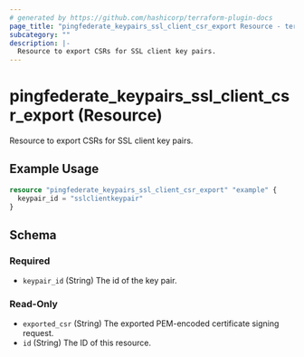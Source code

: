 ```yaml
---
# generated by https://github.com/hashicorp/terraform-plugin-docs
page_title: "pingfederate_keypairs_ssl_client_csr_export Resource - terraform-provider-pingfederate"
subcategory: ""
description: |-
  Resource to export CSRs for SSL client key pairs.
---
```


# pingfederate_keypairs_ssl_client_csr_export (Resource)

Resource to export CSRs for SSL client key pairs.

## Example Usage

```terraform
resource "pingfederate_keypairs_ssl_client_csr_export" "example" {
  keypair_id = "sslclientkeypair"
}
```

<!-- schema generated by tfplugindocs -->
## Schema

### Required

- `keypair_id` (String) The id of the key pair.

### Read-Only

- `exported_csr` (String) The exported PEM-encoded certificate signing request.
- `id` (String) The ID of this resource.
